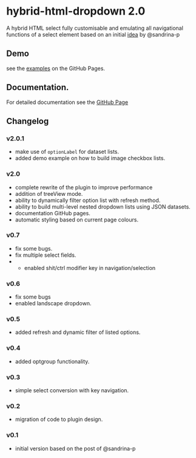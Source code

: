 # hybrid-html-dropdown 2.0
A hybrid HTML select fully customisable and emulating all navigational functions of a select element based on an initial [idea](https://css-tricks.com/striking-a-balance-between-native-and-custom-select-elements/) by @sandrina-p

## Demo
see the [examples](https://aurovrata.github.io/hybrid-html-dropdown/examples/) on the GitHub Pages.
## Documentation.
For detailed documentation see the [GitHub Page](https://aurovrata.github.io/hybrid-html-dropdown/)

## Changelog
### v2.0.1
* make use of `optionLabel` for dataset lists.
* added demo example on how to build image checkbox lists.
### v2.0
* complete rewrite of the plugin to improve performance
* addition of treeView mode.
* ability to dynamically filter option list with refresh method.
* ability to build multi-level nested dropdown lists using JSON datasets.
* documentation GitHub pages.
* automatic styling based on current page colours.
### v0.7
* fix some bugs.
* fix multiple select fields.
* * enabled shit/ctrl modifier key in navigation/selection
### v0.6
* fix some bugs
* enabled landscape dropdown.
### v0.5
* added refresh and dynamic filter of listed options.
### v0.4
* added optgroup functionality.
### v0.3
* simple select conversion with key navigation.
### v0.2
* migration of code to plugin design.
### v0.1
* initial version based on the post of @sandrina-p
